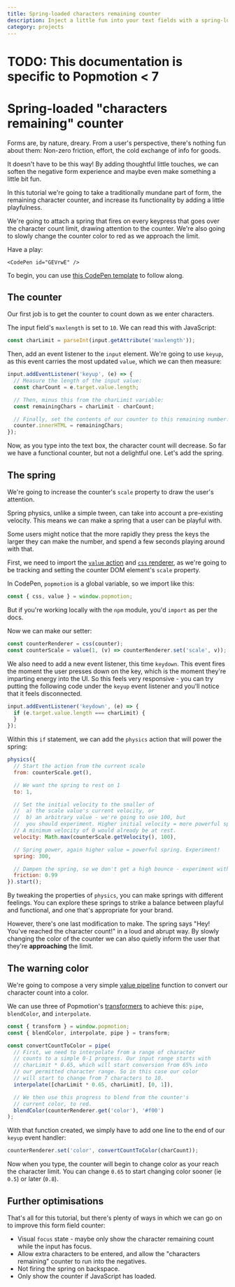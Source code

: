 ```yaml
---
title: Spring-loaded characters remaining counter
description: Inject a little fun into your text fields with a spring-loaded characters remaining counter.
category: projects
---
```


# TODO: This documentation is specific to Popmotion < 7

# Spring-loaded "characters remaining" counter

Forms are, by nature, dreary. From a user's perspective, there's nothing fun about them: Non-zero friction, effort, the cold exchange of info for goods.

It doesn't have to be this way! By adding thoughtful little touches, we can soften the negative form experience and maybe even make something a little bit fun.

In this tutorial we're going to take a traditionally mundane part of form, the remaining character counter, and increase its functionality by adding a little playfulness.

We're going to attach a spring that fires on every keypress that goes over the character count limit, drawing attention to the counter. We're also going to slowly change the counter color to red as we approach the limit.

Have a play:

```marksy
<CodePen id="GEVrwE" />
```

To begin, you can use [this CodePen template](https://codepen.io/popmotion/pen/MoNMqP?editors=0010) to follow along.

## The counter

Our first job is to get the counter to count down as we enter characters.

The input field's `maxlength` is set to `10`. We can read this with JavaScript:

```javascript
const charLimit = parseInt(input.getAttribute('maxlength'));
```

Then, add an event listener to the `input` element. We're going to use `keyup`, as this event carries the most updated `value`, which we can then measure:

```javascript
input.addEventListener('keyup', (e) => {
  // Measure the length of the input value:
  const charCount = e.target.value.length;

  // Then, minus this from the charLimit variable:
  const remainingChars = charLimit - charCount;

  // Finally, set the contents of our counter to this remaining number:
  counter.innerHTML = remainingChars;
});
```

Now, as you type into the text box, the character count will decrease. So far we have a functional counter, but not a delightful one. Let's add the spring.

## The spring

We're going to increase the counter's `scale` property to draw the user's attention.

Spring physics, unlike a simple tween, can take into account a pre-existing velocity. This means we can make a spring that a user can be playful with.

Some users might notice that the more rapidly they press the keys the larger they can make the number, and spend a few seconds playing around with that.

First, we need to import the [`value` action](/api/value) and [`css` renderer](/api/css), as we're going to be tracking and setting the counter DOM element's `scale` property.

In CodePen, `popmotion` is a global variable, so we import like this:

```javascript
const { css, value } = window.popmotion;
```

But if you're working locally with the `npm` module, you'd `import` as per the docs.

Now we can make our setter:

```javascript
const counterRenderer = css(counter);
const counterScale = value(1, (v) => counterRenderer.set('scale', v));
```

We also need to add a new event listener, this time `keydown`. This event fires the moment the user presses down on the key, which is the moment they're imparting energy into the UI. So this feels very responsive - you can try putting the following code under the `keyup` event listener and you'll notice that it feels disconnected.

```javascript
input.addEventListener('keydown', (e) => {
  if (e.target.value.length === charLimit) {
  }
});
```

Within this `if` statement, we can add the `physics` action that will power the spring:

```javascript
physics({
  // Start the action from the current scale
  from: counterScale.get(),

  // We want the spring to rest on 1
  to: 1,

  // Set the initial velocity to the smaller of
  //  a) the scale value's current velocity, or
  //  b) an arbitrary value - we're going to use 100, but
  //  you should experiment. Higher initial velocity = more powerful spring
  // A minimum velocity of 0 would already be at rest.
  velocity: Math.max(counterScale.getVelocity(), 100),

  // Spring power, again higher value = powerful spring. Experiment!
  spring: 300,

  // Dampen the spring, so we don't get a high bounce - experiment with smaller values!
  friction: 0.99
}).start();
```

By tweaking the properties of `physics`, you can make springs with different feelings. You can explore these springs to strike a balance between playful and functional, and one that's appropriate for your brand.

However, there's one last modification to make. The spring says "Hey! You've reached the character count!" in a loud and abrupt way. By slowly changing the color of the counter we can also quietly inform the user that they're **approaching** the limit.

## The warning color

We're going to compose a very simple [value pipeline](/learn/value-pipelines) function to convert our character count into a color.

We can use three of Popmotion's [transformers](/api/transformers) to achieve this: `pipe`, `blendColor`, and `interpolate`.

```javascript
const { transform } = window.popmotion;
const { blendColor, interpolate, pipe } = transform;

const convertCountToColor = pipe(
  // First, we need to interpolate from a range of character
  // counts to a simple 0-1 progress. Our input range starts with
  // charLimit * 0.65, which will start conversion from 65% into
  // our permitted character range. So in this case our color
  // will start to change from 7 characters to 10.
  interpolate([charLimit * 0.65, charLimit], [0, 1]),

  // We then use this progress to blend from the counter's
  // current color, to red.
  blendColor(counterRenderer.get('color'), '#f00')
);
```

With that function created, we simply have to add one line to the end of our `keyup` event handler:

```javascript
counterRenderer.set('color', convertCountToColor(charCount));
```

Now when you type, the counter will begin to change color as your reach the character limit. You can change `0.65` to start changing color sooner (ie `0.5`) or later (`0.8`).

## Further optimisations

That's all for this tutorial, but there's plenty of ways in which we can go on to improve this form field counter:

- Visual `focus` state - maybe only show the character remaining count while the input has focus.
- Allow extra characters to be entered, and allow the "characters remaining" counter to run into the negatives.
- Not firing the spring on backspace.
- Only show the counter if JavaScript has loaded.
